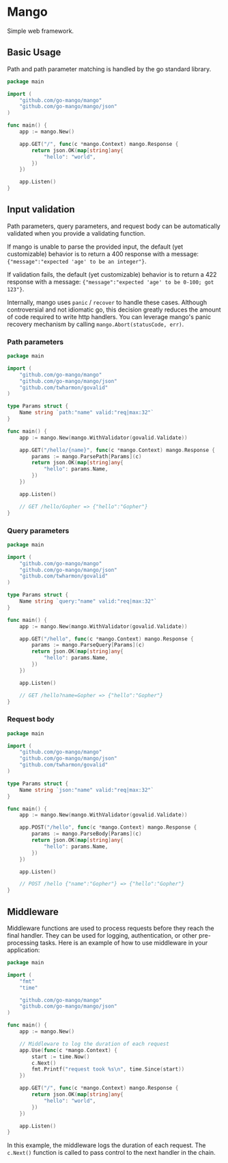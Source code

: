 # Mango
Simple web framework.


## Basic Usage
Path and path parameter matching is handled by the go standard library.

```go
package main

import (
	"github.com/go-mango/mango"
	"github.com/go-mango/mango/json"
)

func main() {
	app := mango.New()

	app.GET("/", func(c *mango.Context) mango.Response {
		return json.OK(map[string]any{
			"hello": "world",
		})
	})

	app.Listen()
}
```

## Input validation
Path parameters, query parameters, and request body can be automatically validated when you provide a validating function.

If mango is unable to parse the provided input, the default (yet customizable) behavior is to return a 400 response with a message: `{"message":"expected 'age' to be an integer"}`.

If validation fails, the default (yet customizable) behavior is to return a 422 response with a message: `{"message":"expected 'age' to be 0-100; got 123"}`.

Internally, mango uses `panic` / `recover` to handle these cases. Although controversial and not idiomatic go, this decision greatly reduces the amount of code required to write http handlers. You can leverage mango's panic recovery mechanism by calling `mango.Abort(statusCode, err)`.

### Path parameters
```go
package main

import (
	"github.com/go-mango/mango"
	"github.com/go-mango/mango/json"
	"github.com/twharmon/govalid"
)

type Params struct {
    Name string `path:"name" valid:"req|max:32"`
}

func main() {
    app := mango.New(mango.WithValidator(govalid.Validate))

	app.GET("/hello/{name}", func(c *mango.Context) mango.Response {
		params := mango.ParsePath[Params](c)
		return json.OK(map[string]any{
			"hello": params.Name,
		})
	})

	app.Listen()

    // GET /hello/Gopher => {"hello":"Gopher"}
}
```

### Query parameters
```go
package main

import (
	"github.com/go-mango/mango"
	"github.com/go-mango/mango/json"
	"github.com/twharmon/govalid"
)

type Params struct {
    Name string `query:"name" valid:"req|max:32"`
}

func main() {
    app := mango.New(mango.WithValidator(govalid.Validate))

	app.GET("/hello", func(c *mango.Context) mango.Response {
		params := mango.ParseQuery[Params](c)
		return json.OK(map[string]any{
			"hello": params.Name,
		})
	})

	app.Listen()

    // GET /hello?name=Gopher => {"hello":"Gopher"}
}
```

### Request body
```go
package main

import (
	"github.com/go-mango/mango"
	"github.com/go-mango/mango/json"
	"github.com/twharmon/govalid"
)

type Params struct {
    Name string `json:"name" valid:"req|max:32"`
}

func main() {
    app := mango.New(mango.WithValidator(govalid.Validate))

	app.POST("/hello", func(c *mango.Context) mango.Response {
		params := mango.ParseBody[Params](c)
		return json.OK(map[string]any{
			"hello": params.Name,
		})
	})

	app.Listen()

    // POST /hello {"name":"Gopher"} => {"hello":"Gopher"}
}
```

## Middleware

Middleware functions are used to process requests before they reach the final handler. They can be used for logging, authentication, or other pre-processing tasks. Here is an example of how to use middleware in your application:

```go
package main

import (
    "fmt"
    "time"

    "github.com/go-mango/mango"
    "github.com/go-mango/mango/json"
)

func main() {
    app := mango.New()

    // Middleware to log the duration of each request
    app.Use(func(c *mango.Context) {
        start := time.Now()
        c.Next()
        fmt.Printf("request took %s\n", time.Since(start))
    })

    app.GET("/", func(c *mango.Context) mango.Response {
        return json.OK(map[string]any{
            "hello": "world",
        })
    })

    app.Listen()
}
```

In this example, the middleware logs the duration of each request. The `c.Next()` function is called to pass control to the next handler in the chain.
